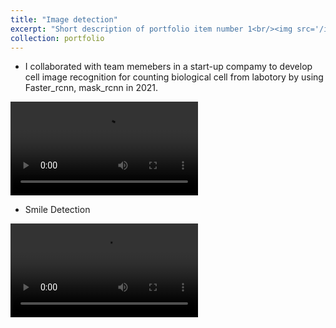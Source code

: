 ```yaml
---
title: "Image detection"
excerpt: "Short description of portfolio item number 1<br/><img src='/images/500x300.png'>"
collection: portfolio
---
```


* I collaborated with team memebers in a start-up compamy to develop cell image recognition for counting biological cell from labotory by using Faster_rcnn, mask_rcnn in 2021.

<video src="https://github.com/user-attachments/assets/1db4e07d-07b2-4244-9a5d-a5575760296b" controls="controls" style="max-width: 730px;">
</video>

* Smile Detection
<video src="https://github.com/user-attachments/assets/4430586d-975f-486b-a793-3a77c8033590" controls="controls" style="max-width: 730px;">
</video>
